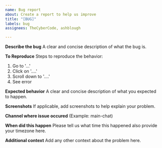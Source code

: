 ```yaml
---
name: Bug report
about: Create a report to help us improve
title: "[BUG]"
labels: bug
assignees: TheCyberCode, ashblough

---
```


**Describe the bug**
A clear and concise description of what the bug is.

**To Reproduce**
Steps to reproduce the behavior:
1. Go to '...'
2. Click on '....'
3. Scroll down to '....'
4. See error

**Expected behavior**
A clear and concise description of what you expected to happen.

**Screenshots**
If applicable, add screenshots to help explain your problem.

**Channel where issue occured**
(Example: main-chat)


**When did this happen**
Please tell us what time this happened also provide your timezone here.

**Additional context**
Add any other context about the problem here.
